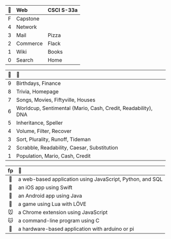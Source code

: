 🌵 | Web | CSCI S-33a
:-:|:-|:-
F | Capstone | 
4 | Network | 
3 | Mail | Pizza
2 | Commerce | Flack
1 | Wiki | Books
0 | Search | Home

🌱 | 🌿
:-:|:-
9 | Birthdays, Finance
8 | Trivia, Homepage
7  | Songs, Movies, Fiftyville, Houses
6  | Worldcup, Sentimental (Mario, Cash, Credit, Readability), DNA
5  | Inheritance, Speller 
4  | Volume, Filter, Recover
3 | Sort, Plurality, Runoff, Tideman
2 | Scrabble, Readability, Caesar, Substitution 
1 | Population, Mario, Cash, Credit 

fp | 🥒
:-:|:-
🐼| a web-based application using JavaScript, Python, and SQL
🐨| an iOS app using Swift
🐰| an Android app using Java
🐹| a game using Lua with LÖVE
🐭| a Chrome extension using JavaScript
🐱| a command-line program using C
🐶| a hardware-based application with arduino or pi
